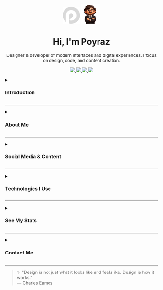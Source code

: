 <p align="center">
  <img src="./logo.png" alt="Logo" width="56" height="56" />
  <img src="./avatar.png" alt="Avatar" width="64" height="64" />
</p>

<h1 align="center">Hi, I'm Poyraz</h1>

<p align="center">
Designer & developer of modern interfaces and digital experiences. I focus on design, code, and content creation.
</p>

<p align="center">
  <a href="https://ui.poyrazavsever.com">
    <img src="https://img.shields.io/badge/UI--Kit-white?style=for-the-badge" height="28" />
  </a>
  <a href="https://status.poyrazavsever.com">
    <img src="https://img.shields.io/badge/Status-white?style=for-the-badge" height="28" />
  </a>
  <a href="https://freelance.poyrazavsever.com">
    <img src="https://img.shields.io/badge/Freelance-white?style=for-the-badge" height="28" />
  </a>
  <a href="./README-TR.md">
    <img src="https://img.shields.io/badge/View%20in%20Turkish-white?style=for-the-badge" height="28" />
  </a>
</p>

<details close>
<summary><h3>Introduction</h3></summary>

<p align="left">
I'm a passionate developer focused on UI/UX design and software development.<br/>
I especially enjoy building modern and user-centric interfaces using <strong>Next.js</strong> and <strong>Tailwind CSS</strong>.
</p>

</details>

---

<details close>
<summary><h3>About Me</h3></summary>

Hi, I'm Poyraz. Since childhood, I've been curious about how digital products work. Today, that curiosity has evolved into crafting software solutions centered around user experience. I enjoy full-stack development, interface design, and digital content creation. I love building, learning, and sharing.

</details>

---

<details close>
<summary><h3>Social Media & Content</h3></summary>

**Professional**  
<a href="https://www.linkedin.com/in/poyrazavsever/" target="_blank">
<img src="https://img.shields.io/badge/LinkedIn-0077B5?style=for-the-badge&logo=linkedin&logoColor=white" height="24" />
</a>
<a href="https://www.behance.net/poyrazavsever" target="_blank">
<img src="https://img.shields.io/badge/Behance-1769ff?style=for-the-badge&logo=behance&logoColor=white" height="24" />
</a>
<a href="https://www.poyrazavsever.com/" target="_blank">
<img src="https://img.shields.io/badge/Website-0f9d58?style=for-the-badge&logo=google-chrome&logoColor=white" height="24" />
</a>

**Content & Blog**  
<a href="https://medium.com/@poyrazavsever" target="_blank">
<img src="https://img.shields.io/badge/Medium-12100E?style=for-the-badge&logo=medium&logoColor=white" height="24" />
</a>
<a href="http://youtube.com/@poyrazavsever" target="_blank">
<img src="https://img.shields.io/badge/YouTube%20(Poyraz%20Avsever)-FF0000?style=for-the-badge&logo=youtube&logoColor=white" height="24" />
</a>
<a href="https://www.instagram.com/poyraz_avsever/" target="_blank">
<img src="https://img.shields.io/badge/Instagram%20(Poyraz%20Avsever)-E4405F?style=for-the-badge&logo=instagram&logoColor=white" height="24" />
</a>

**Social**  
<a href="https://www.instagram.com/poyraz_ui/" target="_blank">
<img src="https://img.shields.io/badge/Instagram%20(Pavori)-E4405F?style=for-the-badge&logo=instagram&logoColor=white" height="24" />
</a>

**Support**  
<a href="https://www.buymeacoffee.com/poyrazavsever" target="_blank">
<img src="https://img.shields.io/badge/Buy%20Me%20a%20Coffee-FFDD00?style=for-the-badge&logo=buy-me-a-coffee&logoColor=black" height="24" />
</a>

</details>

---

<details close>
<summary><h3>Technologies I Use</h3></summary>

_(All icons from [skillicons.dev](https://skillicons.dev))_

#### Languages & Frontend

<img src="https://skillicons.dev/icons?i=js,ts,html,css,sass,tailwind,bootstrap,materialui,react,nextjs,vue,nuxtjs,svelte,redux,pug" height="32" />

#### Backend & Databases

<img src="https://skillicons.dev/icons?i=nodejs,express,nestjs,fastapi,firebase,supabase,sqlite,mysql,mongodb" height="32" />

#### Tools & Platforms

<img src="https://skillicons.dev/icons?i=figma,xd,ps,sketchup,vercel,git,gitlab,github,vscode,visualstudio" height="32" />

</details>

---

<details>
<summary><h3>See My Stats</h3></summary>

**General GitHub Activity**  
<img src="https://github-readme-stats.vercel.app/api?username=poyrazavsever&show_icons=true&theme=city_lights&count_private=true&hide_border=false" height="150" />

**Top Languages**  
<img src="https://github-readme-stats.vercel.app/api/top-langs?username=poyrazavsever&layout=compact&theme=city_lights&hide_border=false&card_width=320&langs_count=10&custom_title=Top%20Languages" height="150" />

**Commit & Contribution Streak**  
<img src="https://streak-stats.demolab.com?user=poyrazavsever&theme=city_lights&hide_border=false&mode=daily" height="150" />

**Detailed Profile Analysis**  
<img src="https://github-profile-summary-cards.vercel.app/api/cards/profile-details?username=poyrazavsever&theme=github_dark" height="150" />

**Repo-Based Stats**  
<img src="https://github-profile-summary-cards.vercel.app/api/cards/repos-per-language?username=poyrazavsever&theme=github_dark" height="150" />
<img src="https://github-profile-summary-cards.vercel.app/api/cards/most-commit-language?username=poyrazavsever&theme=github_dark" height="150" />

**Followers & Stars**  
<img src="https://github-profile-summary-cards.vercel.app/api/cards/stats?username=poyrazavsever&theme=github_dark" height="150" />

</details>

---

<details close>
<summary><h3>Contact Me</h3></summary>

For collaborations, questions, or just a friendly chat, feel free to reach out!  
📧 poyrazavsever@gmail.com

</details>

---

> ✨ "Design is not just what it looks like and feels like. Design is how it works."  
> — Charles Eames
